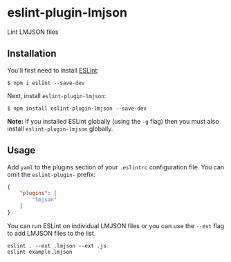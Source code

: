 # eslint-plugin-lmjson

Lint LMJSON files

## Installation

You'll first need to install [ESLint](http://eslint.org):

```
$ npm i eslint --save-dev
```

Next, install `eslint-plugin-lmjson`:

```
$ npm install eslint-plugin-lmjson --save-dev
```

**Note:** If you installed ESLint globally (using the `-g` flag) then you must also install `eslint-plugin-lmjson` globally.

## Usage

Add `yaml` to the plugins section of your `.eslintrc` configuration file. You can omit the `eslint-plugin-` prefix:

```json
{
    "plugins": [
        "lmjson"
    ]
}
```

You can run ESLint on individual LMJSON files or you can use the `--ext` flag to add LMJSON files to the list.

```
eslint . --ext .lmjson --ext .js
eslint example.lmjson
```

